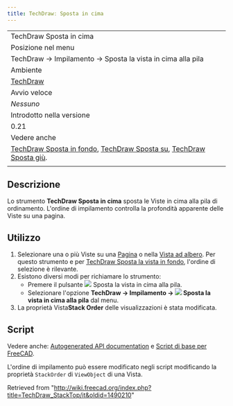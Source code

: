 ```yaml
---
title: TechDrawː Sposta in cima
---
```

|  |
| --- |
| TechDraw Sposta in cima |
| Posizione nel menu |
| TechDraw → Impilamento → Sposta la vista in cima alla pila |
| Ambiente |
| [TechDraw](/TechDraw_Workbench/it "TechDraw Workbench/it") |
| Avvio veloce |
| *Nessuno* |
| Introdotto nella versione |
| 0.21 |
| Vedere anche |
| [TechDraw Sposta in fondo](/TechDraw_StackBottom/it "TechDraw StackBottom/it"), [TechDraw Sposta su](/TechDraw_StackUp/it "TechDraw StackUp/it"), [TechDraw Sposta giù](/TechDraw_StackDown/it "TechDraw StackDown/it"). |
|  |

## Descrizione

Lo strumento **TechDraw Sposta in cima** sposta le Viste in cima alla pila di ordinamento. L'ordine di impilamento controlla la profondità apparente delle Viste su una pagina.

## Utilizzo

1. Selezionare una o più Viste su una [Pagina](/TechDraw_PageDefault/it "TechDraw PageDefault/it") o nella [Vista ad albero](/Tree_view/it "Tree view/it"). Per questo strumento e per [TechDraw Sposta la vista in fondo](/TechDraw_StackBottom/it "TechDraw StackBottom/it"), l'ordine di selezione è rilevante.
2. Esistono diversi modi per richiamare lo strumento:
   * Premere il pulsante ![](/images/TechDraw_StackTop.svg) Sposta la vista in cima alla pila.
   * Selezionare l'opzione **TechDraw → Impilamento → ![](/images/TechDraw_StackTop.svg) Sposta la vista in cima alla pila** dal menu.
3. La proprietà Vista**Stack Order** delle visualizzazioni è stata modificata.

## Script

Vedere anche: [Autogenerated API documentation](https://freecad.github.io/SourceDoc/) e [Script di base per FreeCAD](/FreeCAD_Scripting_Basics/it "FreeCAD Scripting Basics/it").

L'ordine di impilamento può essere modificato negli script modificando la proprietà `StackOrder` di `ViewObject` di una Vista.

Retrieved from "<http://wiki.freecad.org/index.php?title=TechDraw_StackTop/it&oldid=1490210>"